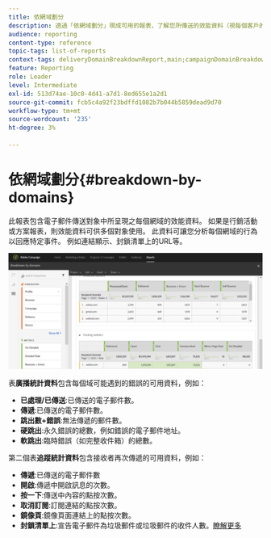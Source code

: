 ```yaml
---
title: 依網域劃分
description: 透過「依網域劃分」現成可用的報表，了解您所傳送的效能資料（視每個客戶的網域而定）。
audience: reporting
content-type: reference
topic-tags: list-of-reports
context-tags: deliveryDomainBreakdownReport,main;campaignDomainBreakdownReport,main;programDomainBreakdownReport,main
feature: Reporting
role: Leader
level: Intermediate
exl-id: 513d74ae-10c0-4d41-a7d1-8ed655e1a2d1
source-git-commit: fcb5c4a92f23bdffd1082b7b044b5859dead9d70
workflow-type: tm+mt
source-wordcount: '235'
ht-degree: 3%

---
```


# 依網域劃分{#breakdown-by-domains}

此報表包含電子郵件傳送對象中所呈現之每個網域的效能資料。 如果是行銷活動或方案報表，則效能資料可供多個對象使用。 此資料可讓您分析每個網域的行為以回應特定事件。 例如連結顯示、封鎖清單上的URL等。

![](assets/delivery_reports_6.png)

表&#x200B;**廣播統計資料**&#x200B;包含每個域可能遇到的錯誤的可用資料，例如：

* **已處理/已傳送**:已傳送的電子郵件數。
* **傳遞**:已傳送的電子郵件數。
* **跳出數+錯誤**:無法傳遞的郵件數。
* **硬跳出**:永久錯誤的總數，例如錯誤的電子郵件地址。
* **軟跳出**:臨時錯誤（如完整收件箱）的總數。

第二個表&#x200B;**追蹤統計資料**&#x200B;包含接收者再次傳遞的可用資料，例如：

* **傳遞**:已傳送的電子郵件數
* **開啟**:傳遞中開啟訊息的次數。
* **按一下**:傳送中內容的點按次數。
* **取消訂閱**:訂閱連結的點按次數。
* **鏡像頁**:鏡像頁面連結上的點按次數。
* **封鎖清單上**:宣告電子郵件為垃圾郵件或垃圾郵件的收件人數。[瞭解更多](../../audiences/using/about-opt-in-and-opt-out-in-campaign.md)
